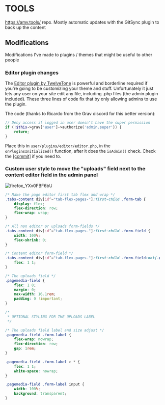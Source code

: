 # TOOLS

https://amv.tools/ repo. Mostly automatic updates with the GitSync plugin to back up the content

## Modifications

Modifications I've made to plugins / themes that might be useful to other people

### Editor plugin changes

The [Editor plugin by TwelveTone](https://www.twelvetone.tv/docs/developer-tools/grav-plugins/grav-editor-plugin) is powerful and borderline required if you're going to be customizing your theme and stuff. Unfortunately it just lets any user on your site edit any file, including .php files (the admin plugin included). These three lines of code fix that by only allowing admins to use the plugin.

The code (thanks to Ricardo from the Grav discord for this better version): 

```php
// Deny access if logged in user doesn't have the super permission
if (!$this->grav['user']->authorize('admin.super')) {
    return;
}
```

Place this in `user/plugins/editor/editor.php`, in the `onPluginsInitialized()` function, after it does the `isAdmin()` check. Check the [[commit]](https://github.com/reisir/tools/commit/8cc4f2f8b757a7f416f40e2448c05eb826c2e083#diff-e6d5beb6b8e50de531acdad73dac93c272a46e62b9bce55835cf50904666b29aR172-R176) if you need to.

### Custom user style to move the "uploads" field next to the content editor field in the admin panel

![firefox_YXv0FBF6bU](https://user-images.githubusercontent.com/93496808/227353320-1b583aca-7263-4ba7-ac74-c0f1bb8591be.png)

```css
/* Make the page editor first tab flex and wrap */
.tabs-content div[id^="tab-flex-pages-"]:first-child .form-tab {
    display: flex;
    flex-direction: row;
    flex-wrap: wrap;
}

/* All non editor or uploads form-fields */
.tabs-content div[id^="tab-flex-pages-"]:first-child .form-field {
    width: 100%;
    flex-shrink: 0;
}

/* Content editor form-field */
.tabs-content div[id^="tab-flex-pages-"]:first-child .form-field:not(.grid):not(.frontmatter):not(.form-label) {
    flex: 1 1;
}

/* The uploads field */
.pagemedia-field {
    flex: 1 0;
    margin: 0;
    max-width: 16.1rem;
    padding: 0 !important;
}

/* 
 * OPTIONAL STYLING FOR THE UPLOADS LABEL
 */

/* The uploads field label and size adjust */
.pagemedia-field .form-label {
    flex-wrap: nowrap;
    flex-direction: row;
    gap: 1rem;
}

.pagemedia-field .form-label > * {
    flex: 1 1;
    white-space: nowrap;
}

.pagemedia-field .form-label input {
    width: 100%;
    background: transparent;
}
```
